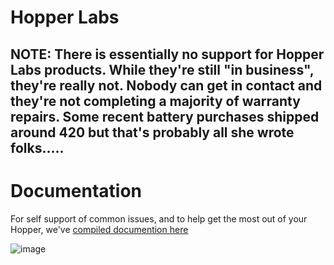 # Hopper Labs
## NOTE: There is essentially no support for Hopper Labs products. While they're still "in business", they're really not. Nobody can get in contact and they're not completing a majority of warranty repairs. Some recent battery purchases shipped around 420 but that's probably all she wrote folks.....

# Documentation 

For self support of common issues, and to help get the most out of your Hopper, we've [compiled documention here](https://github.com/BeyondCombustion/The-Consensus/tree/main/No%20Longer%20In%20Production/Hopper%20Labs/Documentation)

![image](https://user-images.githubusercontent.com/104687767/166610876-acfd895a-6069-4c94-80f2-b71235e80b7e.png)
